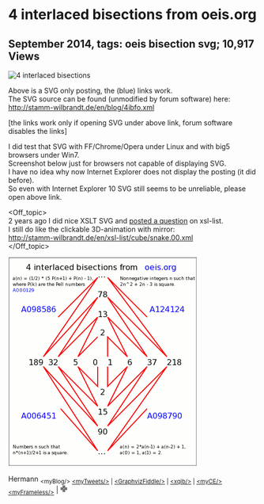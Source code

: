 # 4 interlaced bisections from oeis.org 

## September 2014, tags: oeis bisection svg; 10,917 Views 

![4 interlaced bisections](http://stamm-wilbrandt.de/en/blog/4ibfo.xml.svg)  

Above is a SVG only posting, the (blue) links work.  
The SVG source can be found (unmodified by forum software) here:  
http://stamm-wilbrandt.de/en/blog/4ibfo.xml

[the links work only if opening SVG under above link, forum software disables the links]
 

I did test that SVG with FF/Chrome/Opera under Linux and with big5 browsers under Win7.  
Screenshot below just for browsers not capable of displaying SVG.  
I have no idea why now Internet Explorer does not display the posting (it did before).  
So even with Internet Explorer 10 SVG still seems to be unreliable, please open above link.  
 

&lt;Off_topic>  
2 years ago I did nice XSLT SVG and [posted a question](https://www.biglist.com/lists/lists.mulberrytech.com/xsl-list/archives/201202/msg00000.html) on xsl-list.  
I still do like the clickable 3D-animation with mirror:  
http://stamm-wilbrandt.de/en/xsl-list/cube/snake.00.xml  
&lt;/Off_topic>

![4 interlaced bisections](../res/4ibfo.gif)  

Hermann <sub>&lt;myBlog/> [&lt;myTweets/>](https://twitter.com/HermannSW) | [&lt;GraphvizFiddle/>](https://stamm-wilbrandt.de/GraphvizFiddle/) | [&lt;xqib/>](https://stamm-wilbrandt.de/xqib/) | [&lt;myCE/>](http://stamm-wilbrandt.de/ce/) [&lt;myFrameless/>](http://stamm-wilbrandt.de/frameless/)</sub> | <a href="https://stamm-wilbrandt.de/en/xsl-list/peg-solitaire/">![solitaire](../res/ps.gif)</a>

